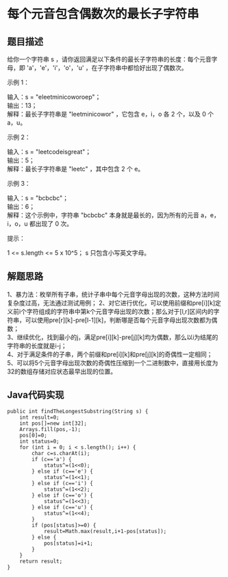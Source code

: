 # 每个元音包含偶数次的最长子字符串
## 题目描述
给你一个字符串 s ，请你返回满足以下条件的最长子字符串的长度：每个元音字母，即 'a'，'e'，'i'，'o'，'u' ，在子字符串中都恰好出现了偶数次。

示例 1：

输入：s = "eleetminicoworoep"；  
输出：13；  
解释：最长子字符串是 "leetminicowor" ，它包含 e，i，o 各 2 个，以及 0 个 a，u。

示例 2：

输入：s = "leetcodeisgreat"；  
输出：5；  
解释：最长子字符串是 "leetc" ，其中包含 2 个 e。

示例 3：

输入：s = "bcbcbc"；  
输出：6；  
解释：这个示例中，字符串 "bcbcbc" 本身就是最长的，因为所有的元音 a，e，i，o，u 都出现了 0 次。
 

提示：

1 <= s.length <= 5 x 10^5；
s 只包含小写英文字母。

## 解题思路
1、暴力法：枚举所有子串，统计子串中每个元音字母出现的次数，这种方法时间复杂度过高，无法通过测试用例；
2、对它进行优化，可以使用前缀和pre[i][k]定义前i个字符组成的字符串中第k个元音字母出现的次数；那么对于[l,r]区间内的字符串，可以使用pre[r][k]-pre[l-1][k]，判断哪是否每个元音字母出现次数都为偶数；  
3、继续优化，找到最小的j，满足pre[i][k]-pre[j][k]均为偶数，那么以i为结尾的字符串的长度就是i-j；  
4、对于满足条件的子串，两个前缀和pre[i][k]和pre[j][k]的奇偶性一定相同；  
5、可以将5个元音字母出现次数的奇偶性压缩到一个二进制数中，直接用长度为32的数组存储对应状态最早出现的位置。

## Java代码实现
    public int findTheLongestSubstring(String s) {
        int result=0;
        int pos[]=new int[32];
        Arrays.fill(pos,-1);
        pos[0]=0;
        int status=0;
        for (int i = 0; i < s.length(); i++) {
            char c=s.charAt(i);
            if (c=='a') {
                status^=(1<<0);
            } else if (c=='e') {
                status^=(1<<1);
            } else if (c=='i') {
                status^=(1<<2);
            } else if (c=='o') {
                status^=(1<<3);
            } else if (c=='u') {
                status^=(1<<4);
            }
            if (pos[status]>=0) {
                result=Math.max(result,i+1-pos[status]);
            } else {
                pos[status]=i+1;
            }
        }
        return result;
    }
